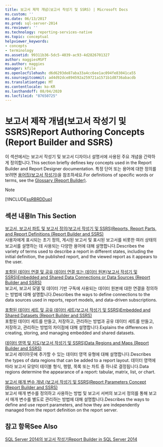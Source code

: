 ```yaml
---
title: 보고서 제작 개념(보고서 작성기 및 SSRS) | Microsoft Docs
ms.custom: ''
ms.date: 06/13/2017
ms.prod: sql-server-2014
ms.reviewer: ''
ms.technology: reporting-services-native
ms.topic: conceptual
helpviewer_keywords:
- concepts
- terminology
ms.assetid: 99311b36-5dc5-4039-ac93-4d2826701327
author: maggiesMSFT
ms.author: maggies
manager: kfile
ms.openlocfilehash: d6d6293de87aba33a4cc6ee1ac094fe83041ca55
ms.sourcegitcommit: ad4d92dce894592a259721a1571b1d8736abacdb
ms.translationtype: MT
ms.contentlocale: ko-KR
ms.lasthandoff: 08/04/2020
ms.locfileid: "87650725"
---
```

# <a name="report-authoring-concepts-report-builder-and-ssrs"></a><span data-ttu-id="e90e8-102">보고서 제작 개념(보고서 작성기 및 SSRS)</span><span class="sxs-lookup"><span data-stu-id="e90e8-102">Report Authoring Concepts (Report Builder and SSRS)</span></span>
  <span data-ttu-id="e90e8-103">이 섹션에서는 보고서 작성기 및 보고서 디자이너 설명서에 사용된 주요 개념을 간략하게 정의합니다.</span><span class="sxs-lookup"><span data-stu-id="e90e8-103">This section briefly defines key concepts used in the Report Builder and Report Designer documentation.</span></span> <span data-ttu-id="e90e8-104">특정 단어 또는 용어에 대한 정의를 보려면 [용어집&#40;보고서 작성기&#41;](../report-builder/glossary-report-builder.md)을 참조하세요.</span><span class="sxs-lookup"><span data-stu-id="e90e8-104">For definitions of specific words or terms, see the [Glossary &#40;Report Builder&#41;](../report-builder/glossary-report-builder.md).</span></span>  
  
> [!NOTE]  
>  [!INCLUDE[ssRBRDDup](../../includes/ssrbrddup-md.md)]  
  
## <a name="in-this-section"></a><span data-ttu-id="e90e8-105">섹션 내용</span><span class="sxs-lookup"><span data-stu-id="e90e8-105">In This Section</span></span>  
 [<span data-ttu-id="e90e8-106">보고서, 보고서 파트 및 보고서 정의&#40;보고서 작성기 및 SSRS&#41;</span><span class="sxs-lookup"><span data-stu-id="e90e8-106">Reports, Report Parts, and Report Definitions &#40;Report Builder and SSRS&#41;</span></span>](reports-report-parts-and-report-definitions-report-builder-and-ssrs.md)  
 <span data-ttu-id="e90e8-107">사용자에게 표시되는 초기 정의, 게시된 보고서 및 표시된 보고서를 비롯한 여러 상태의 보고서를 설명하는 데 사용되는 다양한 용어에 대해 설명합니다.</span><span class="sxs-lookup"><span data-stu-id="e90e8-107">Describes the variety of terms used to describe a report in different states, including the initial definition, the published report, and the viewed report as it appears to the user.</span></span>  
  
 [<span data-ttu-id="e90e8-108">포함된 데이터 연결 및 공유 데이터 연결 또는 데이터 원본&#40;보고서 작성기 및 SSRS&#41;</span><span class="sxs-lookup"><span data-stu-id="e90e8-108">Embedded and Shared Data Connections or Data Sources &#40;Report Builder and SSRS&#41;</span></span>](../embedded-and-shared-data-connections-or-data-sources-report-builder-and-ssrs.md)  
 <span data-ttu-id="e90e8-109">보고서, 보고서 모델 및 데이터 기반 구독에 사용되는 데이터 원본에 대한 연결을 정의하는 방법에 대해 설명합니다.</span><span class="sxs-lookup"><span data-stu-id="e90e8-109">Describes the ways to define connections to the data sources used in reports, report models, and data-driven subscriptions.</span></span>  
  
 [<span data-ttu-id="e90e8-110">포함된 데이터 세트 및 공유 데이터 세트&#40;보고서 작성기 및 SSRS&#41;</span><span class="sxs-lookup"><span data-stu-id="e90e8-110">Embedded and Shared Datasets &#40;Report Builder and SSRS&#41;</span></span>](../report-data/embedded-and-shared-datasets-report-builder-and-ssrs.md)  
 <span data-ttu-id="e90e8-111">포함된 데이터 세트를 만들고, 저장하고, 관리하는 방법과 공유 데이터 세트를 만들고, 저장하고, 관리하는 방법의 차이점에 대해 설명합니다.</span><span class="sxs-lookup"><span data-stu-id="e90e8-111">Explains the differences in creating, storing, and managing embedded and shared datasets.</span></span>  
  
 [<span data-ttu-id="e90e8-112">데이터 영역 및 지도&#40;보고서 작성기 및 SSRS&#41;</span><span class="sxs-lookup"><span data-stu-id="e90e8-112">Data Regions and Maps &#40;Report Builder and SSRS&#41;</span></span>](maps-report-builder-and-ssrs.md)  
 <span data-ttu-id="e90e8-113">보고서 레이아웃에 추가할 수 있는 데이터 영역 유형에 대해 설명합니다.</span><span class="sxs-lookup"><span data-stu-id="e90e8-113">Describes the types of data regions that can be added to a report layout.</span></span> <span data-ttu-id="e90e8-114">데이터 영역에 따라 보고서 모양이 테이블 형식, 행렬, 목록 또는 차트 중 하나로 결정됩니다.</span><span class="sxs-lookup"><span data-stu-id="e90e8-114">Data regions determine the appearance of a report: tabular, matrix, list, or chart.</span></span>  
  
 [<span data-ttu-id="e90e8-115">보고서 매개 변수 개념 &#40;보고서 작성기 및 SSRS&#41;</span><span class="sxs-lookup"><span data-stu-id="e90e8-115">Report Parameters Concept &#40;Report Builder and SSRS&#41;</span></span>](report-parameters-concepts-report-builder-and-ssrs.md)  
 <span data-ttu-id="e90e8-116">보고서 매개 변수를 정의하고 사용하는 방법 및 보고서 서버의 보고서 정의를 통해 보고서 매개 변수를 별도로 관리하는 방법에 대해 설명합니다.</span><span class="sxs-lookup"><span data-stu-id="e90e8-116">Describes the ways to define and use report parameters, and how they are independently managed from the report definition on the report server.</span></span>  
  
## <a name="see-also"></a><span data-ttu-id="e90e8-117">참고 항목</span><span class="sxs-lookup"><span data-stu-id="e90e8-117">See Also</span></span>  
 [<span data-ttu-id="e90e8-118">SQL Server 2014의 보고서 작성기</span><span class="sxs-lookup"><span data-stu-id="e90e8-118">Report Builder in SQL Server 2014</span></span>](../report-builder/report-builder-in-sql-server-2016.md)  
  
  
